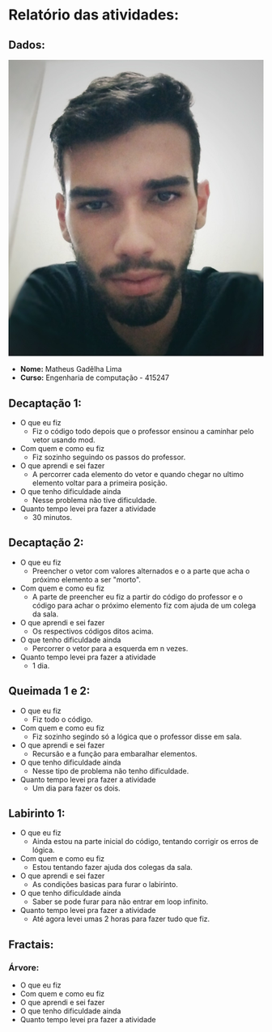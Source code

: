 # Relatório das atividades:

## Dados:
![](perfil.jpeg)
- **Nome:** Matheus Gadêlha Lima
- **Curso:** Engenharia de computação - 415247

## Decaptação 1:
- O que eu fiz
    - Fiz o código todo depois que o professor ensinou a caminhar pelo vetor usando mod.
- Com quem e como eu fiz
    - Fiz sozinho seguindo os passos do professor.
- O que aprendi e sei fazer
    - A percorrer cada elemento do vetor e quando chegar no ultimo elemento voltar para a primeira posição.
- O que tenho dificuldade ainda
    - Nesse problema não tive dificuldade.
- Quanto tempo levei pra fazer a atividade
    - 30 minutos.
    

## Decaptação 2:
- O que eu fiz
    - Preencher o vetor com valores alternados e o a parte que acha o próximo elemento a ser "morto".
- Com quem e como eu fiz
    - A parte de preencher eu fiz a partir do código do professor e o código para achar o próximo elemento fiz com ajuda de um colega da sala.
- O que aprendi e sei fazer
    - Os respectivos códigos ditos acima.
- O que tenho dificuldade ainda
    - Percorrer o vetor para a esquerda em n vezes.  
- Quanto tempo levei pra fazer a atividade
    - 1 dia.

## Queimada 1 e 2:
- O que eu fiz
    - Fiz todo o código.
- Com quem e como eu fiz
    - Fiz sozinho segindo só a lógica que o professor disse em sala.
- O que aprendi e sei fazer
    - Recursão e a função para embaralhar elementos.
- O que tenho dificuldade ainda
    - Nesse tipo de problema não tenho dificuldade.
- Quanto tempo levei pra fazer a atividade
    - Um dia para fazer os dois.

## Labirinto 1:
- O que eu fiz
    - Ainda estou na parte inicial do código,  tentando corrigir os erros de lógica.
- Com quem e como eu fiz
    - Estou tentando fazer ajuda dos colegas da sala.
- O que aprendi e sei fazer
    - As condições basicas para furar o labirinto.
- O que tenho dificuldade ainda
    - Saber se pode furar para não entrar em loop infinito.
- Quanto tempo levei pra fazer a atividade
    - Até agora levei umas 2 horas para fazer tudo que fiz.

## Fractais: 
### Árvore:
- O que eu fiz
- Com quem e como eu fiz
- O que aprendi e sei fazer
- O que tenho dificuldade ainda
- Quanto tempo levei pra fazer a atividade
